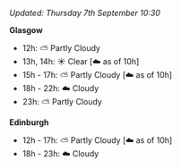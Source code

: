 *Updated: Thursday 7th September 10:30*

**Glasgow**

* 12h: :partly_sunny: Partly Cloudy
* 13h, 14h: :sunny: Clear [:cloud: as of 10h]
* 15h - 17h: :partly_sunny: Partly Cloudy [:cloud: as of 10h]
* 18h - 22h: :cloud: Cloudy
* 23h: :partly_sunny: Partly Cloudy

**Edinburgh**

* 12h - 17h: :partly_sunny: Partly Cloudy [:cloud: as of 10h]
* 18h - 23h: :cloud: Cloudy
